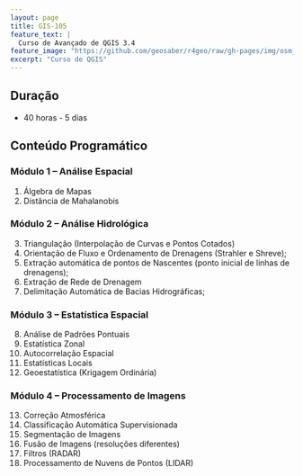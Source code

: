 ```yaml
---
layout: page
title: GIS-105
feature_text: |
  Curso de Avançado de QGIS 3.4
feature_image: "https://github.com/geosaber/r4geo/raw/gh-pages/img/osm_bkground.png"
excerpt: "Curso de QGIS"
---
```

## Duração
- 40 horas - 5 dias
## Conteúdo Programático
### Módulo 1 – Análise Espacial
  1. Álgebra de Mapas
  2. Distância de Mahalanobis
### Módulo 2 – Análise Hidrológica
  3. Triangulação (Interpolação de Curvas e Pontos Cotados)
  4. Orientação de Fluxo e Ordenamento de Drenagens (Strahler e Shreve);
  5. Extração automática de pontos de Nascentes (ponto inicial de linhas de drenagens);
  6. Extração de Rede de Drenagem
  7. Delimitação Automática de Bacias Hidrográficas;
### Módulo 3 – Estatística Espacial
  8.  Análise de Padrões Pontuais
  9.  Estatística Zonal
  10. Autocorrelação Espacial
  11. Estatísticas Locais
  12. Geoestatística (Krigagem Ordinária)
### Módulo 4 – Processamento de Imagens
  13. Correção Atmosférica 
  14. Classificação Automática Supervisionada
  15. Segmentação de Imagens
  16. Fusão de Imagens (resoluções diferentes)
  17. Filtros (RADAR)
  18. Processamento de Nuvens de Pontos (LIDAR)
